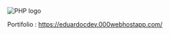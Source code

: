 ![PHP logo](https://i.ytimg.com/vi/RiXFgpspMJ4/maxresdefault.jpg)

Portifolio : https://eduardocdev.000webhostapp.com/
